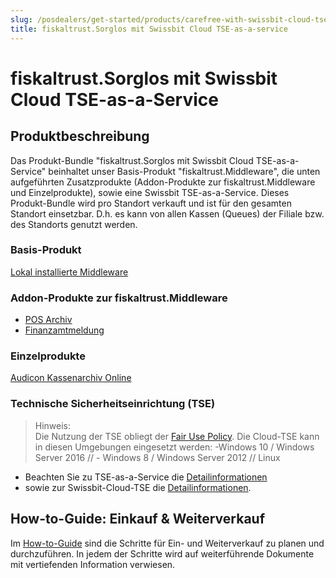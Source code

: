 ```yaml
---
slug: /posdealers/get-started/products/carefree-with-swissbit-cloud-tse-as-a-service
title: fiskaltrust.Sorglos mit Swissbit Cloud TSE-as-a-service
---
```


# fiskaltrust.Sorglos mit Swissbit Cloud TSE-as-a-Service

## Produktbeschreibung

Das Produkt-Bundle "fiskaltrust.Sorglos mit Swissbit Cloud TSE-as-a-Service" beinhaltet unser Basis-Produkt "fiskaltrust.Middleware", die unten aufgeführten Zusatzprodukte (Addon-Produkte zur fiskaltrust.Middleware und Einzelprodukte), sowie eine Swissbit TSE-as-a-Service. Dieses Produkt-Bundle wird pro Standort verkauft und ist für den gesamten Standort einsetzbar. D.h. es kann von allen Kassen (Queues) der Filiale bzw. des Standorts genutzt werden.

### Basis-Produkt

[Lokal installierte Middleware](https://github.com/fiskaltrust/productdescription-de-doc/blob/master/product-service-description/compliance-as-a-service/products/middleware.md) 

### Addon-Produkte zur fiskaltrust.Middleware

-  [POS Archiv](https://github.com/fiskaltrust/productdescription-de-doc/blob/master/product-service-description/revisionsafe-data-as-a-service/products/pos-archive.md) 
-  [Finanzamtmeldung](https://github.com/fiskaltrust/productdescription-de-doc/blob/master/product-service-description/compliance-as-a-service/products/tax-authority-notification.md) 

### Einzelprodukte

[Audicon Kassenarchiv Online](https://github.com/fiskaltrust/productdescription-de-doc/blob/master/product-service-description/revisionsafe-data-as-a-service/products/ako.md) 

### Technische Sicherheitseinrichtung (TSE)
>Hinweis:  
Die Nutzung der TSE obliegt der [Fair Use Policy](https://github.com/fiskaltrust/productdescription-de-doc/blob/master/for-posoperators/market-de-fair-use-policy.md).
Die Cloud-TSE kann in diesen Umgebungen eingesetzt werden:
-Windows 10 / Windows Server 2016 // - Windows 8 / Windows Server 2012 // Linux 
-  Beachten Sie zu TSE-as-a-Service die [Detailinformationen](https://github.com/fiskaltrust/productdescription-de-doc/blob/master/product-service-description/compliance-as-a-service/features/basics/tse-as-a-service/README.md)
 - sowie zur Swissbit-Cloud-TSE die [Detailinformationen](https://github.com/fiskaltrust/productdescription-de-doc/blob/master/product-service-description/compliance-as-a-service/features/basics/tse-as-a-service/swissbit-cloud.md). 



## How-to-Guide: Einkauf & Weiterverkauf

Im [How-to-Guide](https://github.com/fiskaltrust/getting-started/blob/main/posdealers/01-products/carefree-with-tse.md#how-to-guide-einkauf--weiterverkauf) sind die Schritte für Ein- und Weiterverkauf zu planen und durchzuführen. In jedem der Schritte wird auf weiterführende Dokumente mit vertiefenden Information verwiesen.
